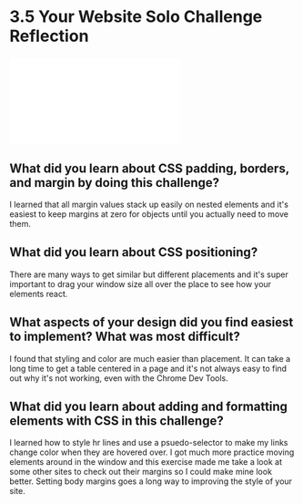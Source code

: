 # 3.5 Your Website Solo Challenge Reflection

### ![My Live Site](/index.html)

## What did you learn about CSS padding, borders, and margin by doing this challenge?
I learned that all margin values stack up easily on nested elements and it's easiest to keep margins at zero for objects until you actually need to move them.

## What did you learn about CSS positioning?
There are many ways to get similar but different placements and it's super important to drag your window size all over the place to see how your elements react.

## What aspects of your design did you find easiest to implement? What was most difficult?
I found that styling and color are much easier than placement. It can take a long time to get a table centered in a page and it's not always easy to find out why it's not working, even with the Chrome Dev Tools.

## What did you learn about adding and formatting elements with CSS in this challenge?
I learned how to style hr lines and use a psuedo-selector to make my links change color when they are hovered over. I got much more practice moving elements around in the window and this exercise made me take a look at some other sites to check out their margins so I could make mine look better. Setting body margins goes a long way to improving the style of your site.
